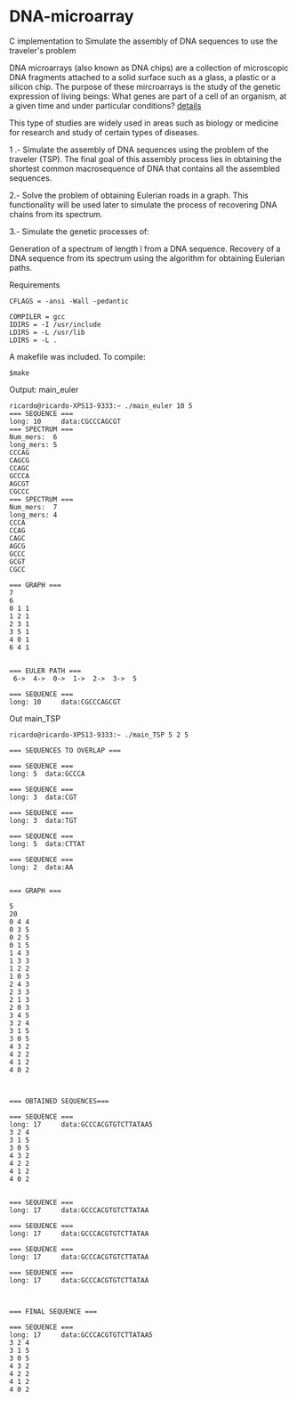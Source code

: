 # DNA-microarray
C implementation to Simulate the assembly of DNA sequences to use the traveler's problem

DNA microarrays (also known as DNA chips) are a collection of microscopic DNA fragments attached to a solid surface such as a glass, a plastic or a silicon chip. The purpose of these mircroarrays is the study of the genetic expression of living beings: What genes are part of a cell of an organism, at a given time and under particular conditions? [details](https://en.wikipedia.org/wiki/DNA_microarray#Statistical_analysis)

This type of studies are widely used in areas such as biology or medicine for research and study of certain types of diseases.

1 .- Simulate the assembly of DNA sequences using the problem of the traveler (TSP). The final goal of this assembly process lies in obtaining the shortest common macrosequence of DNA that contains all the assembled sequences.

2.- Solve the problem of obtaining Eulerian roads in a graph. This functionality will be used later to simulate the process of recovering DNA chains from its spectrum.

3.- Simulate the genetic processes of:

Generation of a spectrum of length l from a DNA sequence.
Recovery of a DNA sequence from its spectrum using the algorithm for obtaining Eulerian paths.

Requirements
```
CFLAGS = -ansi -Wall -pedantic

COMPILER = gcc
IDIRS = -I /usr/include
LDIRS = -L /usr/lib
LDIRS = -L .

```
A makefile was included. To compile:
```
$make
```

Output: main_euler

```
ricardo@ricardo-XPS13-9333:~ ./main_euler 10 5
=== SEQUENCE ===
long: 10	 data:CGCCCAGCGT
=== SPECTRUM ===
Num_mers:  6
long_mers: 5
CCCAG
CAGCG
CCAGC
GCCCA
AGCGT
CGCCC
=== SPECTRUM ===
Num_mers:  7
long_mers: 4
CCCA
CCAG
CAGC
AGCG
GCCC
GCGT
CGCC

=== GRAPH ===
7
6
0 1 1
1 2 1
2 3 1
3 5 1
4 0 1
6 4 1


=== EULER PATH ===
 6->  4->  0->  1->  2->  3->  5

=== SEQUENCE ===
long: 10	 data:CGCCCAGCGT

```
Out main_TSP

```
ricardo@ricardo-XPS13-9333:~ ./main_TSP 5 2 5

=== SEQUENCES TO OVERLAP ===

=== SEQUENCE ===
long: 5	 data:GCCCA

=== SEQUENCE ===
long: 3	 data:CGT

=== SEQUENCE ===
long: 3	 data:TGT

=== SEQUENCE ===
long: 5	 data:CTTAT

=== SEQUENCE ===
long: 2	 data:AA


=== GRAPH ===

5
20
0 4 4
0 3 5
0 2 5
0 1 5
1 4 3
1 3 3
1 2 2
1 0 3
2 4 3
2 3 3
2 1 3
2 0 3
3 4 5
3 2 4
3 1 5
3 0 5
4 3 2
4 2 2
4 1 2
4 0 2



=== OBTAINED SEQUENCES===

=== SEQUENCE ===
long: 17	 data:GCCCACGTGTCTTATAA5
3 2 4
3 1 5
3 0 5
4 3 2
4 2 2
4 1 2
4 0 2


=== SEQUENCE ===
long: 17	 data:GCCCACGTGTCTTATAA

=== SEQUENCE ===
long: 17	 data:GCCCACGTGTCTTATAA

=== SEQUENCE ===
long: 17	 data:GCCCACGTGTCTTATAA

=== SEQUENCE ===
long: 17	 data:GCCCACGTGTCTTATAA



=== FINAL SEQUENCE ===

=== SEQUENCE ===
long: 17	 data:GCCCACGTGTCTTATAA5
3 2 4
3 1 5
3 0 5
4 3 2
4 2 2
4 1 2
4 0 2

```


